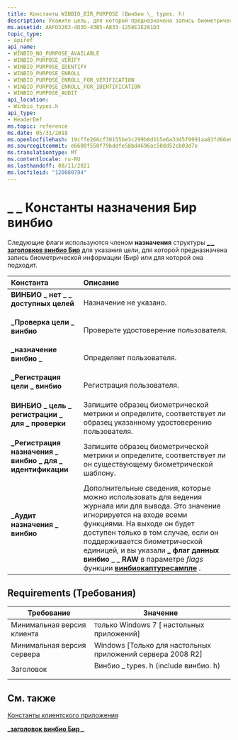 ```yaml
---
title: Константы WINBIO_BIR_PURPOSE (Винбио \_ types. h)
description: Укажите цель, для которой предназначена запись биометрической информации (Бир) или для которой она подходит.
ms.assetid: AAFD3203-4D3D-43B5-A833-1258E1E281D3
topic_type:
- apiref
api_name:
- WINBIO_NO_PURPOSE_AVAILABLE
- WINBIO_PURPOSE_VERIFY
- WINBIO_PURPOSE_IDENTIFY
- WINBIO_PURPOSE_ENROLL
- WINBIO_PURPOSE_ENROLL_FOR_VERIFICATION
- WINBIO_PURPOSE_ENROLL_FOR_IDENTIFICATION
- WINBIO_PURPOSE_AUDIT
api_location:
- Winbio_types.h
api_type:
- HeaderDef
ms.topic: reference
ms.date: 05/31/2018
ms.openlocfilehash: 19cffe266cf30155be3c299b0d1b5e6a3d45f9991aa83fd66e62e705ddc4850f
ms.sourcegitcommit: e6600f550f79bddfe58bd4696ac50dd52cb03d7e
ms.translationtype: MT
ms.contentlocale: ru-RU
ms.lasthandoff: 08/11/2021
ms.locfileid: "120080794"
---
```

# <a name="winbio_bir_purpose-constants"></a>\_ \_ Константы назначения Бир винбио

Следующие флаги используются членом **назначения** структуры [**\_ \_ заголовков винбио Бир**](winbio-bir-header.md) для указания цели, для которой предназначена запись биометрической информации (Бир) или для которой она подходит.



| Константа                                                                                                                                                                                                                                          | Описание                                                                                                                                                                                                                                                                                                                                 |
|:--------------------------------------------------------------------------------------------------------------------------------------------------------------------------------------------------------------------------------------------------|:--------------------------------------------------------------------------------------------------------------------------------------------------------------------------------------------------------------------------------------------------------------------------------------------------------------------------------------------|
| <span id="WINBIO_NO_PURPOSE_AVAILABLE"></span><span id="winbio_no_purpose_available"></span><dl> <dt>**ВИНБИО \_ нет \_ \_ доступных целей**</dt> </dl>                                         | Назначение не указано.<br/>                                                                                                                                                                                                                                                                                                         |
| <span id="WINBIO_PURPOSE_VERIFY"></span><span id="winbio_purpose_verify"></span><dl> <dt>**\_Проверка цели \_ винбио**</dt> </dl>                                                            | Проверьте удостоверение пользователя.<br/>                                                                                                                                                                                                                                                                                                   |
| <span id="WINBIO_PURPOSE_IDENTIFY"></span><span id="winbio_purpose_identify"></span><dl> <dt>**\_назначение винбио \_**</dt> </dl>                                                      | Определяет пользователя.<br/>                                                                                                                                                                                                                                                                                                                 |
| <span id="WINBIO_PURPOSE_ENROLL"></span><span id="winbio_purpose_enroll"></span><dl> <dt>**\_Регистрация цели \_ винбио**</dt> </dl>                                                            | Регистрация пользователя.<br/>                                                                                                                                                                                                                                                                                                                   |
| <span id="WINBIO_PURPOSE_ENROLL_FOR_VERIFICATION"></span><span id="winbio_purpose_enroll_for_verification"></span><dl> <dt>**ВИНБИО \_ цель \_ регистрации \_ для \_ проверки**</dt> </dl>       | Запишите образец биометрической метрики и определите, соответствует ли образец указанному удостоверению пользователя.<br/>                                                                                                                                                                                                                          |
| <span id="WINBIO_PURPOSE_ENROLL_FOR_IDENTIFICATION"></span><span id="winbio_purpose_enroll_for_identification"></span><dl> <dt>**\_Регистрация назначения \_ винбио \_ для \_ идентификации**</dt> </dl> | Запишите образец биометрической метрики и определите, соответствует ли он существующему биометрической шаблону.<br/>                                                                                                                                                                                                                                      |
| <span id="WINBIO_PURPOSE_AUDIT"></span><span id="winbio_purpose_audit"></span><dl> <dt>**\_Аудит назначения \_ винбио**</dt> </dl>                                                               | Дополнительные сведения, которые можно использовать для ведения журнала или для вывода. Это значение игнорируется на входе всеми функциями. На выходе он будет доступен только в том случае, если он поддерживается биометрической единицей, и вы указали **\_ флаг данных винбио \_ \_ RAW** в параметре *flags* функции [**винбиокаптуресампле**](/windows/desktop/api/Winbio/nf-winbio-winbiocapturesample) .<br/> |



## <a name="requirements"></a>Requirements (Требования)



| Требование | Значение |
|-------------------------------------|---------------------------------------------------------------------------------------------------------------|
| Минимальная версия клиента<br/> | только Windows 7 \[ настольных приложений\]<br/>                                                                    |
| Минимальная версия сервера<br/> | Windows \[Только для настольных приложений сервера 2008 R2\]<br/>                                                       |
| Заголовок<br/>                   | <dl> <dt>Винбио \_ types. h (include винбио. h)</dt> </dl> |



## <a name="see-also"></a>См. также

<dl> <dt>

[Константы клиентского приложения](client-application-constants.md)
</dt> <dt>

[**\_заголовок винбио Бир \_**](winbio-bir-header.md)
</dt> </dl>

 

 





